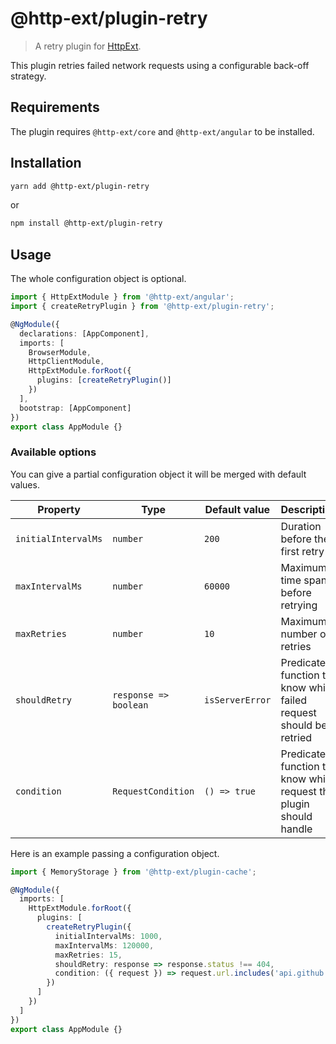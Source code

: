 # @http-ext/plugin-retry

> A retry plugin for [HttpExt](https://github.com/jscutlery/http-ext).

This plugin retries failed network requests using a configurable back-off strategy.

## Requirements

The plugin requires `@http-ext/core` and `@http-ext/angular` to be installed.

## Installation

```bash
yarn add @http-ext/plugin-retry
```

or

```bash
npm install @http-ext/plugin-retry
```

## Usage

The whole configuration object is optional.

```ts
import { HttpExtModule } from '@http-ext/angular';
import { createRetryPlugin } from '@http-ext/plugin-retry';

@NgModule({
  declarations: [AppComponent],
  imports: [
    BrowserModule,
    HttpClientModule,
    HttpExtModule.forRoot({
      plugins: [createRetryPlugin()]
    })
  ],
  bootstrap: [AppComponent]
})
export class AppModule {}
```

### Available options

You can give a partial configuration object it will be merged with default values.

| Property            | Type                  | Default value   | Description                                                       |
| ------------------- | --------------------- | --------------- | ----------------------------------------------------------------- |
| `initialIntervalMs` | `number`              | `200`           | Duration before the first retry                                   |
| `maxIntervalMs`     | `number`              | `60000`         | Maximum time span before retrying                                 |
| `maxRetries`        | `number`              | `10`            | Maximum number of retries                                         |
| `shouldRetry`       | `response => boolean` | `isServerError` | Predicate function to know which failed request should be retried |
| `condition`         | `RequestCondition`    | `() => true`    | Predicate function to know which request the plugin should handle |

Here is an example passing a configuration object.

```ts
import { MemoryStorage } from '@http-ext/plugin-cache';

@NgModule({
  imports: [
    HttpExtModule.forRoot({
      plugins: [
        createRetryPlugin({
          initialIntervalMs: 1000,
          maxIntervalMs: 120000,
          maxRetries: 15,
          shouldRetry: response => response.status !== 404,
          condition: ({ request }) => request.url.includes('api.github.com')
        })
      ]
    })
  ]
})
export class AppModule {}
```
